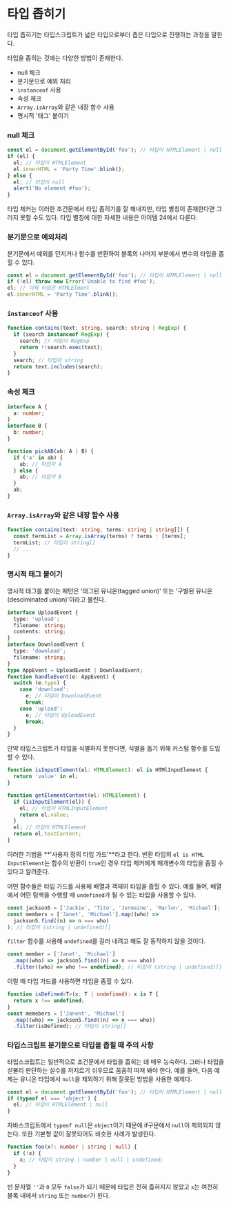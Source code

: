 # 타입 좁히기

타입 좁히기는 타입스크립트가 넓은 타입으로부터 좁은 타입으로 진행하는 과정을 말한다.

타입을 좁히는 것에는 다양한 방법이 존재한다.

- null 체크
- 분기문으로 예외 처리
- `instanceof` 사용
- 속성 체크
- `Array.isArray`와 같은 내장 함수 사용
- 명시적 '태그' 붙이기

### null 체크

```ts
const el = document.getElementById('foo'); // 타입이 HTMLElement | null
if (el) {
  el; // 타입이 HTMLElement
  el.innerHTML = 'Party Time'.blink();
} else {
  el; // 타입이 null
  alert('No element #foo');
}
```

타입 체커는 이러한 조건문에서 타입 좁히기를 잘 해내지만, 타입 별칭이 존재한다면 그러지 못할 수도 있다. 타입 별칭에 대한 자세한 내용은 아이템 24에서 다룬다.

### 분기문으로 예외처리

분기문에서 예외를 던지거나 함수를 반환하여 블록의 나머지 부분에서 변수의 타입을 좁힐 수 있다.

```ts
const el = document.getElementById('foo'); // 타입이 HTMLElement | null
if (!el) throw new Error('Unable to find #foo');
el; // 이제 타입은 HTMLElment
el.innerHTML = 'Party Time'.blink();
```

### `instanceof` 사용

```ts
function contains(text: string, search: string | RegExp) {
  if (search instanceof RegExp) {
    search; // 타입이 RegExp
    return !!search.exec(text);
  }
  search; // 타입이 string
  return text.includes(search);
}
```

### 속성 체크

```ts
interface A {
  a: number;
}
interface B {
  b: number;
}

function pickAB(ab: A | B) {
  if ('a' in ab) {
    ab; // 타입이 A
  } else {
    ab; // 타입이 B
  }
  ab;
}
```

### `Array.isArray`와 같은 내장 함수 사용

```ts
function contains(text: string, terms: string | string[]) {
  const termList = Array.isArray(terms) ? terms : [terms];
  termList; // 타입이 string[]
  // ...
}
```

### 명시적 태그 붙이기

명시적 태그를 붙이는 패턴은 '태그된 유니온(tagged union)' 또는 '구별된 유니온(desciminated union)'이라고 불린다.

```ts
interface UploadEvent {
  type: 'upload';
  filename: string;
  contents: string;
}
interface DownloadEvent {
  type: 'download';
  filename: string;
}
type AppEvent = UploadEvent | DownloadEvent;
function handleEvent(e: AppEvent) {
  switch (e.type) {
    case 'download':
      e; // 타입이 DownloadEvent
      break;
    case 'upload':
      e; // 타입이 UploadEvent
      break;
  }
}
```

만약 타입스크립트가 타입을 식별하지 못한다면, 식별을 돕기 위해 커스텀 함수를 도입할 수 있다.

```ts
function isInputElement(el: HTMLElement): el is HTMlInpuElement {
  return 'value' in el;
}

function getElementContent(el: HTMLElement) {
  if (isInputElement(el)) {
    el; // 타입이 HTMLInputElement
    return el.value;
  }
  el; // 타입이 HTMLElement
  return el.textContent;
}
```

이러한 기법을 **'사용자 정의 타입 가드'**라고 한다. 반환 타입의 `el is HTML InputElement`는 함수의 반환이 `true`인 경우 타입 체커에게 매개변수의 타입을 좁힐 수 있다고 알려준다.

어떤 함수들은 타입 가드를 사용해 배열과 객체의 타입을 좁힐 수 있다. 예를 들어, 배열에서 어떤 탐색을 수행할 때 `undefined`가 될 수 있는 타입을 사용할 수 있다.

```ts
const jackson5 = ['Jackie', 'Tito', 'Jermaine', 'Marlon', 'Michael'];
const members = ['Janet', 'Michael'].map((who) =>
  jackson5.find((n) => n === who)
); // 타입이 (string | undefined)[]
```

`filter` 함수를 사용해 `undefined`를 걸러 내려고 해도 잘 동작하지 않을 것이다.

```ts
const member = ['Janet', 'Michael']
  .map((who) => jackson5.find((n) => n === who))
  .filter((who) => who !== undefined); // 타입이 (string | undefiend)[]
```

이럴 때 타입 가드를 사용하면 타입을 좁힐 수 있다.

```ts
function isDefined<T>(x: T | undefined): x is T {
  return x !== undefined;
}
const memebers = ['Janent', 'Michael']
  .map((who) => jackson5.find((n) => n === who))
  .filter(isDefined); // 타입이 string[]
```

### 타입스크립트 분기문으로 타입을 좁힐 때 주의 사항

타입스크립트는 일반적으로 조건문에서 타입을 좁히는 데 매우 능숙하다. 그러나 타입을 섣불리 판단하는 실수를 저지르기 쉬우므로 꼼꼼히 따져 봐야 한다. 예를 들어, 다음 예제는 유니온 타입에서 `null`을 제외하기 위해 잘못된 방법을 사용한 예제다.

```ts
const el = document.getElementById('foo'); // 타입이 HTMLElement | null
if (typeof el === 'object') {
  el; // 타입이 HTMLElement | null
}
```

자바스크립트에서 `typeof null`은 `object`이기 때문에 if구문에서 `null`이 제외되지 않는다. 또한 기본형 값이 잘못되어도 비슷한 사례가 발생한다.

```ts
function foo(x?: number | string | null) {
  if (!x) {
    x; // 타입이 string | number | null | undefined;
  }
}
```

빈 문자열 `''`과 `0` 모두 `false`가 되기 때문에 타입은 전혀 좁혀지지 않았고 `x`는 여전히 블록 내에서 `string` 또는 `number`가 된다.
